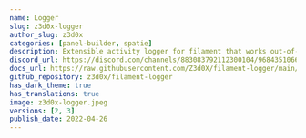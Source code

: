 ```yaml
---
name: Logger
slug: z3d0x-logger
author_slug: z3d0x
categories: [panel-builder, spatie]
description: Extensible activity logger for filament that works out-of-the-box.
discord_url: https://discord.com/channels/883083792112300104/968435106677145640
docs_url: https://raw.githubusercontent.com/Z3d0X/filament-logger/main/README.md
github_repository: z3d0x/filament-logger
has_dark_theme: true
has_translations: true
image: z3d0x-logger.jpeg
versions: [2, 3]
publish_date: 2022-04-26
---
```

